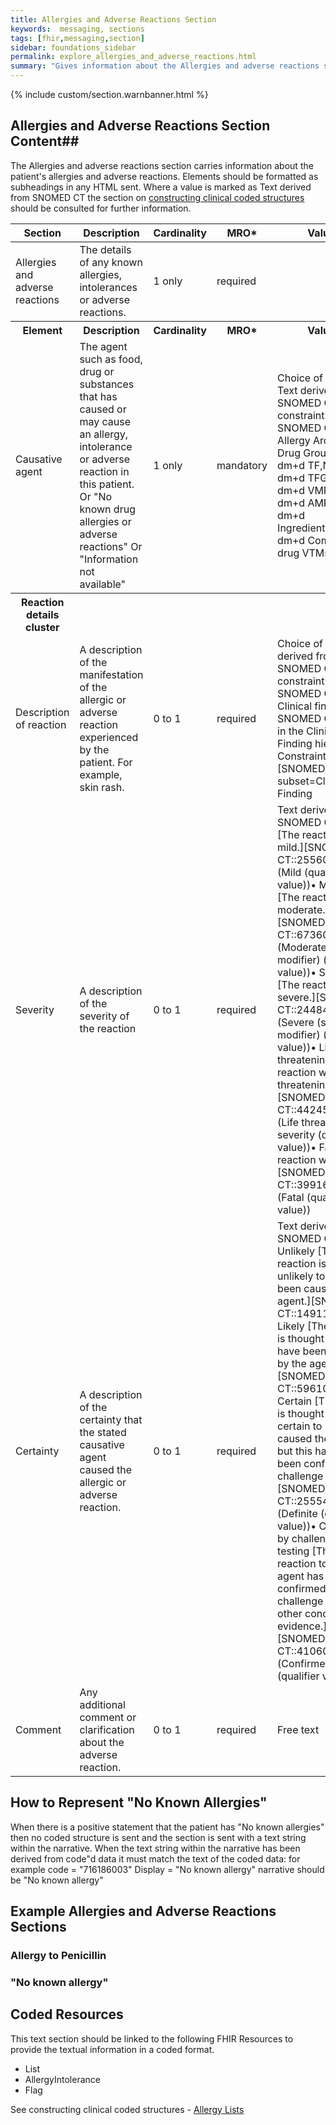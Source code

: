 ```yaml
---
title: Allergies and Adverse Reactions Section
keywords:  messaging, sections
tags: [fhir,messaging,section]
sidebar: foundations_sidebar
permalink: explore_allergies_and_adverse_reactions.html
summary: "Gives information about the Allergies and adverse reactions section"
---
```


{% include custom/section.warnbanner.html %}

## Allergies and Adverse Reactions Section Content##
The Allergies and adverse reactions section carries information about the patient's allergies and adverse reactions. Elements should be formatted as subheadings in any HTML sent.
Where a value is marked as Text derived from SNOMED CT the section on [constructing clinical coded structures](build_allergy_lists.html) should be consulted for further information. 

<table style="width:100%;max-width: 100%;">
	<thead>
		<tr>
			<th width="18%">Section</th>
			<th width="30%">Description</th>
			<th width="11%">Cardinality</th>
			<th width="11%">MRO*</th>
			<th width="30%">Values</th>
		</tr>
	</thead>
 <tbody>
  <tr>
   <td>Allergies and adverse reactions</td>
   <td>The details of any known allergies, intolerances or adverse reactions.</td>
   <td>1 only</td>
   <td>required</td>
   <td>&nbsp;</td>
  </tr>
		<tr>
			<th>Element</th>
			<th>Description</th>
			<th>Cardinality</th>
			<th>MRO*</th>
			<th>Values</th>
		</tr>
  <tr>
   <td>Causative agent</td>
   <td>The agent such as food, drug or substances that has caused or may cause an allergy, intolerance or adverse reaction in this patient. Or "No known drug allergies or adverse reactions" Or "Information not available"</td>
   <td>1 only</td>
   <td>mandatory</td>
   <td>Choice of Text or Text derived from SNOMED CT  -  constraint: SNOMED CT: Allergy Archetypes Drug Groups. NHS dm+d TF,NHS dm+d TFG,NHS dm+d VMP,NHS dm+d AMP,NHS dm+d Ingredients,NHS dm+d Combination drug VTMs,</td>
  </tr>
  <tr>
   <th>Reaction details cluster</th>
   <th>&nbsp;</th>
   <th>&nbsp;</th>
   <th>&nbsp;</th>
   <th>&nbsp;</th>
  </tr>
  <tr>
   <td>Description of reaction</td>
   <td>A description of the manifestation of the allergic or adverse reaction experienced by the patient. For example, skin rash.</td>
   <td>0 to 1</td>
   <td>required</td>
   <td>Choice of Text or derived from SNOMED CT - constraint: SNOMED CT. Clinical finding. Any SNOMED CT term in the Clinical Finding hierarchy. Constraint binding: [SNOMED CT] subset=Clinical Finding</td>
  </tr>
  <tr>
   <td>Severity</td>
   <td>A description of the severity of the reaction</td>
   <td>0 to 1</td>
   <td>required</td>
   <td>Text derived from SNOMED CT - Mild [The reaction was mild.][SNOMED-CT::255604002] (Mild (qualifier value))•  Moderate [The reaction was moderate.][SNOMED-CT::6736007] (Moderate (severity modifier) (qualifier value))•  Severe [The reaction was severe.][SNOMED-CT::24484000] (Severe (severity modifier) (qualifier value))•  Life threatening [The reaction was life-threatening.][SNOMED-CT::442452003] (Life threatening severity (qualifier value))•  Fatal [The reaction was fatal.][SNOMED-CT::399166001] (Fatal (qualifier value))</td>
  </tr>
  <tr>
   <td>Certainty</td>
   <td>A description of the certainty that the stated causative agent caused the allergic or adverse reaction.</td>
   <td>0 to 1</td>
   <td>required</td>
   <td>Text derived from SNOMED CT - Unlikely [The reaction is thought unlikely to have been caused by the agent.][SNOMED-CT::1491118016]•  Likely [The reaction is thought likely to have been caused by the agent.][SNOMED-CT::5961011]•  Certain [The agent is thought to be certain to have caused the reaction but this has not been confirmed by challenge testing.][SNOMED-CT::255545003] (Definite (qualifier value))•  Confirmed by challenge testing [The reaction to the agent has been confirmed by challenge testing or other concrete evidence.][SNOMED-CT::410605003] (Confirmed present (qualifier value))</td>
  </tr>
  <tr>
   <td>Comment</td>
   <td>Any additional comment or clarification about the adverse reaction.</td>
   <td>0 to 1</td>
   <td>required</td>
   <td>Free text</td>
  </tr>
 </tbody>
</table>

## How to Represent "No Known Allergies" ## 
When there is a positive statement that the patient has "No known allergies" then no coded structure is sent and the section is sent with a text string within the narrative. When the text string within the narrative has been derived from code"d data it must match the text of the coded data: for example code = "716186003" Display = "No known allergy" narrative should be "No known allergy" 

##  Example Allergies and Adverse Reactions Sections ##

### Allergy to Penicillin ###

<script src="https://gist.github.com/IOPS-DEV/c02f9626ad71d2230cd51ded6d031bb2.js"></script>

### "No known allergy" ###

<script src="https://gist.github.com/IOPS-DEV/3f77d2ebcfcdf305a640484fb445cc1a.js"></script>

## Coded Resources ##

This text section should be linked to the following FHIR Resources to provide the textual information in a coded format.

- List
- AllergyIntolerance
- Flag
 
See constructing clinical coded structures - [Allergy Lists](build_allergy_lists.html)











